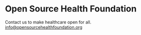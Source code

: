 # Open Source Health Foundation

Contact us to make healthcare open for all.  
info@opensourcehealthfoundation.org
